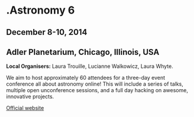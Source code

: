 # .Astronomy 6

## December 8-10, 2014

## Adler Planetarium, Chicago, Illinois, USA

**Local Organisers:** Laura Trouille, Lucianne Walkowicz, Laura Whyte.

We aim to host approximately 60 attendees for a three-day event conference all about astronomy online! This will include a series of talks, multiple open unconference sessions, and a full day hacking on awesome, innovative projects.

[Official website](http://dotastronomy.com/events/six/)
